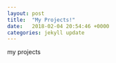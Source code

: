 ```yaml
---
layout: post
title:  "My Projects!"
date:   2018-02-04 20:54:46 +0000
categories: jekyll update
---
```


my projects
